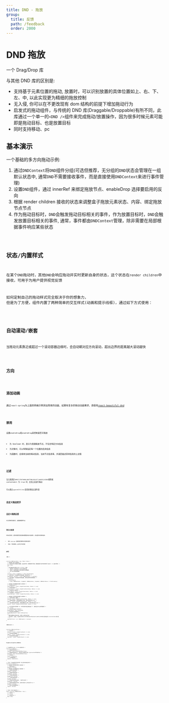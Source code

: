 ```yaml
---
title: DND - 拖放
group:
  title: 反馈
  path: /feedback
  order: 2000
---
```


# DND 拖放

一个 Drag/Drop 库

与其他 DND 库的区别是:

- 支持基于元素位置的拖动, 放置时，可以识别放置的具体位置如上、右、下、左、中, 以此实现更为精细的拖放控制
- 无入侵, 你可以在不更改现有 dom 结构的前提下增加拖动行为
- 启发式的拖动组件，与传统的 DND 库(Draggable/Droppable)有所不同，此库通过一个单一的`<DND />`组件来完成拖动/放置操作，因为很多时候元素可能即是拖动目标、也是放置目标
- 同时支持移动、pc

## 基本演示

一个基础的多方向拖动示例:

1. 通过`DNDContext`将`DND`组件分组(可选但推荐，无分组的`DND`状态会管理在一组默认状态中, 通常`DND`不需要接收事件，而是直接使用`DNDContext`来进行事件管理)
2. 设置`DND`组件，通过 innerRef 来绑定拖放节点、enableDrop 选择要启用的反向
3. 根据 render children 接收的状态来调整盒子拖放元素状态、内容、绑定拖放节点节点
4. 作为拖动目标时，`DND`会触发拖动目标相关的事件，作为放置目标时，`DND`会触发放置目标相关的事件, 通常，事件都由`DNDContext`管理，除非需要在局部根据事件响应某些状态

<code src="./base-demo.tsx" />

## 状态/内置样式

在某个`DND`拖动时，其他`DND`会响应拖动并实时更新自身的状态，这个状态在`render children`中接收，可用于为用户提供视觉反馈

如何定制自己的拖动样式完全取决于你的想象力， 但是为了方便，组件内置了两种简单的交互样式(动画和提示线框)，通过如下方式使用：

<code src="./status-demo.tsx" />

## 自动滚动/嵌套

当拖动元素靠近或超过一个滚动容器边缘时，会自动朝对应方向滚动，超出边界的距离越大滚动越快

<code src="./board-demo.tsx" />

## 方向

<code src="./grid-demo.tsx" />

## 添加动画

通过`react-spring`为上面的网格示例添加简单的动画，如果有复杂的拖动动画需求，请使用[react-beautiful-dnd](https://github.com/atlassian/react-beautiful-dnd)

<code src="./grid-anim-demo.tsx" />

## 禁用

设置`enableDrop`和`enableDrag`来控制是否可拖放

- 为 boolean 时，表示为普通拖放节点，不包含特定方向信息
- 为对象时，可以特殊指定每一个位置的启用信息
- 为函数时，会接收当前的拖动信息、当前节点信息等，并返回描述禁用信息的上述值

<code src="./enable-demo.tsx" />

## 过滤

当元素满足`INPUT|TEXTAREA|BUTTON|SELECT|AUDIO|VIDEO`规则或 contentedit 为 true 时，会禁止其进行拖动

可以通过`ignoreElFilter`选项来增加过滤列表

<code src="./filter-demo.tsx" />

## 自定义拖动把手

<code src="./handle-demo.tsx" />

## 自定义拖拽反馈

可以简单添加样式，或直接替换节点

<code src="./drag-node-demo.tsx" />

## 持久化变更

在拖动完成后，通常会需要将变更更新到数据库或本地存储中，对此通常会有两种选择:

- 每次 onAccept 通知变更后都同步变更到存储中
- 添加一个提交按钮，点击时才同步变更

## API

**`<DND />`**

```tsx | pure
interface DNDProps<Data = any, TData = Data> {
  /* ####### 常用 ####### */
  /** 绑定到该拖动/放置目标的数据，会在目标拖动、放置等操作中传递，通常是能表示该DND实例的唯一值(索引、id、描述对象等) */
  data: Data;
  /**
   * 用于绑定拖动元素的render children, 接收:
   * - 拖放元素、拖动把手的ref(默认为拖放元素)
   * - 拖动中、当前拖动位置、是否正被拖动元素覆盖等
   * - 某个方向上的启用信息等
   * */
  children: (bonus: DragBonus) => React.ReactElement;
  /** 是否可拖动，可以是返回此状态的函数, 接收当前节点 */
  enableDrag?: boolean | ((node: DNDNode<Data>) => boolean);
  /** 是否可放置，可以是返回此状态的函数, 接收当前的拖动和放置目标 */
  enableDrop?:
    | MixAllowDrop
    | ((node: DNDNode<Data>, dragNode?: DNDNode<Data>, dropNode?: DNDNode<TData>) => MixAllowDrop);

  /* ####### 作为放置目标的事件 ####### */
  /** 拖动目标进入时 */
  onSourceEnter?: (event: DragFullEvent<Data, TData>) => void;
  /** 拖动目标离开时 */
  onSourceLeave?: (event: DragPartialEvent<Data, TData>) => void;
  /** 拖动目标在上方移动时 */
  onSourceMove?: (event: DragFullEvent<Data, TData>) => void;
  /** 成功接收到一个拖动目标时 */
  onSourceAccept?: (event: DragFullEvent<Data, TData>) => void;

  /* ####### 作为拖动目标的事件 ####### */
  /** 开始拖动的第一帧触发 */
  onDrag?: (event: DragPartialEvent<Data, TData>) => void;
  /** 开始拖动并移动, 如果在放置目标上拖动，事件对象会包含target */
  onMove?: (event: DragPartialEvent<Data, TData>) => void;
  /** 已经开始拖动并放开目标, 如果在放置目标上放开，事件对象会包含target */
  onDrop?: (event: DragPartialEvent<Data, TData>) => void;

  /** 标识当前拖动元素的唯一id, 不传时组件内部会随机指定一个, 通常会在debug的时候使用 */
  id?: string;
  /** 拖动时显示在指针下方的元素 */
  dragFeedback?: React.ReactNode;
  /** 拖动反馈节点的基础样式 */
  dragFeedbackStyle?: React.CSSProperties;
  /**
   * 额外添加要禁止拖动的元素, 返回true表示禁止拖动
   * 默认情况下，会禁止 tagName为INPUT|TEXTAREA|BUTTON|SELECT|AUDIO|VIDEO的元素或设置了contenteditable的元素
   * */
  ignoreElFilter?: (el: HTMLElement) => boolean;
}
```

**`<DNDContext />`**

```tsx | pure
interface DNDContextProps {
  /** 拖动开始 */
  onStart?: (event: DragPartialEvent) => void;
  /** 拖动过程中持续触发 */
  onMove?: (event: DragPartialEvent) => void;
  /** 成功拖动到目标后触发 */
  onAccept?: (event: DragFullEvent) => void;
}
```

**`DragBonus/DragStatus/DNDNode`**

```tsx | pure
/** DND组件的render children接收对象 */
interface DragBonus {
  /** 传递给拖动目标的ref */
  innerRef: React.MutableRefObject<any>;
  /** 传递给拖动把手的ref, 未在此项上获取到节点时，会以innerRef作为拖动节点 */
  handleRef: React.MutableRefObject<any>;
  /** 拖动状态 */
  status: DragStatus;
  /** 允许放置的信息 */
  enables: EnableInfos;
}

/** 表示一个DND实例作为拖动目标、防止目标时的相关状态 */
interface DragStatus {
  /* ####### 作为拖动元素时 ####### */
  /** 是否正在拖动 */
  dragging: boolean;
  /* ####### 作为放置目标时 ####### */
  /** 左侧有可用拖动目标 */
  dragLeft: boolean;
  /** 右侧有可用拖动目标 */
  dragRight: boolean;
  /** 下方有可用拖动目标 */
  dragBottom: boolean;
  /** 上方有可用拖动目标 */
  dragTop: boolean;
  /** 中间部分有可用拖动目标, 一般用于合并项 */
  dragCenter: boolean;
  /** 未指定其他特定的方向时，当拖动元素位于上方时此项为true */
  dragOver: boolean;
  /** 未处于拖动或放置状态 */
  regular: boolean;
}

/** 表示一个唯一的DND节点 */
export interface DNDNode<Data = any> {
  /** 该项的id */
  id: string;
  /** 该项的data */
  data: Data;
}
```
